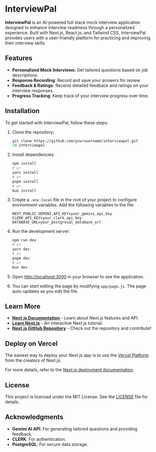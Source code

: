 # InterviewPal

**InterviewPal** is an AI-powered full stack mock interview application designed to enhance interview readiness through a personalized experience. Built with Next.js, React.js, and Tailwind CSS, InterviewPal provides users with a user-friendly platform for practicing and improving their interview skills.

## Features

- **Personalized Mock Interviews**: Get tailored questions based on job descriptions.
- **Response Recording**: Record and save your answers for review.
- **Feedback & Ratings**: Receive detailed feedback and ratings on your interview responses.
- **Progress Tracking**: Keep track of your interview progress over time.

## Installation

To get started with InterviewPal, follow these steps:

1. Clone the repository:

    ```bash
    git clone https://github.com/yourusername/interviewpal.git
    cd interviewpal
    ```

2. Install dependencies:

    ```bash
    npm install
    # or
    yarn install
    # or
    pnpm install
    # or
    bun install
    ```

3. Create a `.env.local` file in the root of your project to configure environment variables. Add the following variables to the file:

    ```plaintext
    NEXT_PUBLIC_GEMINI_API_KEY=your_gemini_api_key
    CLERK_API_KEY=your_clerk_api_key
    DATABASE_URL=your_postgresql_database_url
    ```

4. Run the development server:

    ```bash
    npm run dev
    # or
    yarn dev
    # or
    pnpm dev
    # or
    bun dev
    ```

5. Open [http://localhost:3000](http://localhost:3000) in your browser to see the application.

6. You can start editing the page by modifying `app/page.js`. The page auto-updates as you edit the file.

## Learn More

- **[Next.js Documentation](https://nextjs.org/docs)** - Learn about Next.js features and API.
- **[Learn Next.js](https://nextjs.org/learn)** - An interactive Next.js tutorial.
- **[Next.js GitHub Repository](https://github.com/vercel/next.js)** - Check out the repository and contribute!

## Deploy on Vercel

The easiest way to deploy your Next.js app is to use the [Vercel Platform](https://vercel.com) from the creators of Next.js.

For more details, refer to the [Next.js deployment documentation](https://nextjs.org/docs/deployment).

## License

This project is licensed under the MIT License. See the [LICENSE](LICENSE) file for details.

## Acknowledgments

- **Gemini AI API**: For generating tailored questions and providing feedback.
- **CLERK**: For authentication.
- **PostgreSQL**: For secure data storage.


